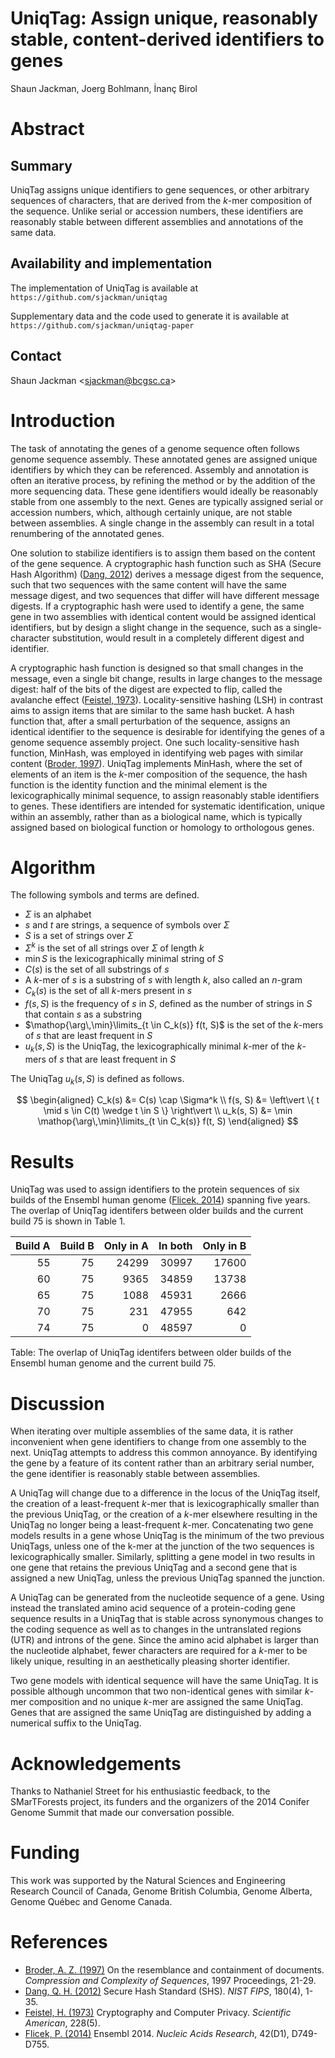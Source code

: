 UniqTag: Assign unique, reasonably stable, content-derived identifiers to genes
===============================================================================

Shaun Jackman, Joerg Bohlmann, İnanç Birol

Abstract
========

Summary
-------

UniqTag assigns unique identifiers to gene sequences, or other arbitrary
sequences of characters, that are derived from the *k*-mer composition of the
sequence. Unlike serial or accession numbers, these identifiers are reasonably
stable between different assemblies and annotations of the same data.

Availability and implementation
-------------------------------

The implementation of UniqTag is available at
`https://github.com/sjackman/uniqtag`

Supplementary data and the code used to generate it is available at
`https://github.com/sjackman/uniqtag-paper`

Contact
-------

Shaun Jackman &lt;sjackman@bcgsc.ca&gt;

Introduction
============

The task of annotating the genes of a genome sequence often follows genome
sequence assembly. These annotated genes are assigned unique identifiers by
which they can be referenced. Assembly and annotation is often an iterative
process, by refining the method or by the addition of the more sequencing data.
These gene identifiers would ideally be reasonably stable from one assembly to
the next. Genes are typically assigned serial or accession numbers, which,
although certainly unique, are not stable between assemblies. A single change in
the assembly can result in a total renumbering of the annotated genes.

One solution to stabilize identifiers is to assign them based on the content of
the gene sequence. A cryptographic hash function such as SHA (Secure Hash
Algorithm) ([Dang, 2012][]) derives a message digest from the sequence, such
that two sequences with the same content will have the same message digest, and
two sequences that differ will have different message digests. If a
cryptographic hash were used to identify a gene, the same gene in two assemblies
with identical content would be assigned identical identifiers, but by design a
slight change in the sequence, such as a single-character substitution, would
result in a completely different digest and identifier.

A cryptographic hash function is designed so that small changes in the message,
even a single bit change, results in large changes to the message digest:
half of the bits of the digest are expected to flip, called the avalanche effect
([Feistel, 1973][]). Locality-sensitive hashing (LSH) in contrast aims to assign
items that are similar to the same hash bucket. A hash function that, after a
small perturbation of the sequence, assigns an identical identifier to the
sequence is desirable for identifying the genes of a genome sequence assembly
project. One such locality-sensitive hash function, MinHash, was employed in
identifying web pages with similar content ([Broder, 1997][]). UniqTag
implements MinHash, where the set of elements of an item is the *k*-mer
composition of the sequence, the hash function is the identity function and the
minimal element is the lexicographically minimal sequence, to assign reasonably
stable identifiers to genes. These identifiers are intended for systematic
identification, unique within an assembly, rather than as a biological name,
which is typically assigned based on biological function or homology to
orthologous genes.

Algorithm
=========

The following symbols and terms are defined.

+ $\Sigma$ is an alphabet
+ *s* and *t* are strings, a sequence of symbols over $\Sigma$
+ *S* is a set of strings over $\Sigma$
+ $\Sigma^k$ is the set of all strings over $\Sigma$ of length *k*
+ $\min S$ is the lexicographically minimal string of *S*
+ $C(s)$ is the set of all substrings of *s*
+ A *k*-mer of *s* is a substring of *s* with length *k*, also called an
  *n*-gram
+ $C_k(s)$ is the set of all *k*-mers present in *s*
+ $f(s, S)$ is the frequency of *s* in *S*, defined as the number of strings in
  *S* that contain *s* as a substring
+ $\mathop{\arg\,\min}\limits_{t \in C_k(s)} f(t, S)$ is the set of the *k*-mers
  of *s* that are least frequent in *S*
+ $u_k(s, S)$ is the UniqTag, the lexicographically minimal *k*-mer of the
  *k*-mers of *s* that are least frequent in *S*

The UniqTag $u_k(s, S)$ is defined as follows.

$$
\begin{aligned}
C_k(s) &= C(s) \cap \Sigma^k
\\ f(s, S) &= \left\vert \{ t \mid s \in C(t) \wedge t \in S \} \right\vert
\\ u_k(s, S) &= \min \mathop{\arg\,\min}\limits_{t \in C_k(s)} f(t, S)
\end{aligned}
$$

Results
=======

UniqTag was used to assign identifiers to the protein sequences of six builds
of the Ensembl human genome ([Flicek, 2014][]) spanning five years. The overlap
of UniqTag identifers between older builds and the current build 75 is shown in
Table 1.

| Build A | Build B | Only in A | In both | Only in B |
|--------:|--------:|----------:|--------:|----------:|
|      55 |      75 |     24299 |   30997 |     17600 |
|      60 |      75 |      9365 |   34859 |     13738 |
|      65 |      75 |      1088 |   45931 |      2666 |
|      70 |      75 |       231 |   47955 |       642 |
|      74 |      75 |         0 |   48597 |         0 |

Table: The overlap of UniqTag identifers between older builds of the Ensembl
human genome and the current build 75.

Discussion
==========

When iterating over multiple assemblies of the same data, it is rather
inconvenient when gene identifiers to change from one assembly to the next.
UniqTag attempts to address this common annoyance. By identifying the gene by a
feature of its content rather than an arbitrary serial number, the gene
identifier is reasonably stable between assemblies.

A UniqTag will change due to a difference in the locus of the UniqTag itself,
the creation of a least-frequent *k*-mer that is lexicographically smaller than
the previous UniqTag, or the creation of a *k*-mer elsewhere resulting in the
UniqTag no longer being a least-frequent *k*-mer. Concatenating two gene models
results in a gene whose UniqTag is the minimum of the two previous UniqTags,
unless one of the k-mer at the junction of the two sequences is
lexicographically smaller. Similarly, splitting a gene model in two results in
one gene that retains the previous UniqTag and a second gene that is assigned a
new UniqTag, unless the previous UniqTag spanned the junction.

A UniqTag can be generated from the nucleotide sequence of a gene. Using instead
the translated amino acid sequence of a protein-coding gene sequence results in
a UniqTag that is stable across synonymous changes to the coding sequence as
well as to changes in the untranslated regions (UTR) and introns of the gene.
Since the amino acid alphabet is larger than the nucleotide alphabet, fewer
characters are required for a *k*-mer to be likely unique, resulting in an
aesthetically pleasing shorter identifier.

Two gene models with identical sequence will have the same UniqTag. It is
possible although uncommon that two non-identical genes with similar *k*-mer
composition and no unique *k*-mer are assigned the same UniqTag. Genes that are
assigned the same UniqTag are distinguished by adding a numerical suffix to the
UniqTag.

Acknowledgements
================

Thanks to Nathaniel Street for his enthusiastic feedback, to the SMarTForests
project, its funders and the organizers of the 2014 Conifer Genome Summit that
made our conversation possible.

Funding
=======

This work was supported by the Natural Sciences and Engineering Research Council
of Canada, Genome British Columbia, Genome Alberta, Genome Québec and Genome
Canada.

References
==========

+ [Broder, A. Z. (1997)][Broder, 1997]
  On the resemblance and containment of documents.
  *Compression and Complexity of Sequences*, 1997 Proceedings, 21-29.
+ [Dang, Q. H. (2012)][Dang, 2012]
  Secure Hash Standard (SHS).
  *NIST FIPS*, 180(4), 1-35.
+ [Feistel, H. (1973)][Feistel, 1973]
  Cryptography and Computer Privacy.
  *Scientific American*, 228(5).
+ [Flicek, P. (2014)][Flicek, 2014]
  Ensembl 2014.
  *Nucleic Acids Research*, 42(D1), D749-D755.

[Broder, 1997]: http://dx.doi.org/10.1109/SEQUEN.1997.666900
[Dang, 2012]: http://www.nist.gov/manuscript-publication-search.cfm?pub_id=910977
[Feistel, 1973]: http://www.scientificamerican.com/article/cryptography-and-computer-privacy/
[Flicek, 2014]: http://dx.doi.org/10.1093/nar/gkt1196
